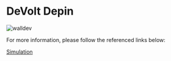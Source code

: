 # DeVolt Depin

![walldev](https://github.com/devolthq/depin/assets/89201795/af04914d-02fd-45c2-96ee-154718cbe419)


For more information, please follow the referenced links below:


[Simulation](https://github.com/devolthq/depin/tree/main/simulation)
